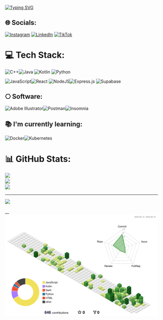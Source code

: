 [![Typing SVG](https://readme-typing-svg.demolab.com?font=Fira+Code&pause=1000&color=482BF7&width=435&lines=I'm+still+growing+up)](https://git.io/typing-svg)

## 🌐 Socials:
[![Instagram](https://img.shields.io/badge/Instagram-%23E4405F.svg?logo=Instagram&logoColor=white)](https://instagram.com/mvrcentes.dmg) [![LinkedIn](https://img.shields.io/badge/LinkedIn-%230077B5.svg?logo=linkedin&logoColor=white)](https://linkedin.com/in/mvrcentes) [![TikTok](https://img.shields.io/badge/TikTok-%23000000.svg?logo=TikTok&logoColor=white)](https://tiktok.com/@mvrcentes) 

# 💻 Tech Stack:
![C++](https://img.shields.io/badge/c++-%2300599C.svg?style=for-the-badge&logo=c%2B%2B&logoColor=white)![Java](https://img.shields.io/badge/java-%23ED8B00.svg?style=for-the-badge&logo=java&logoColor=white) ![Kotlin](https://img.shields.io/badge/kotlin-%230095D5.svg?style=for-the-badge&logo=kotlin&logoColor=white) ![Python](https://img.shields.io/badge/python-3670A0?style=for-the-badge&logo=python&logoColor=ffdd54)

![JavaScript](https://img.shields.io/badge/javascript-%23323330.svg?style=for-the-badge&logo=javascript&logoColor=%23F7DF1E)![React](https://img.shields.io/badge/react-%2320232a.svg?style=for-the-badge&logo=react&logoColor=%2361DAFB)
![NodeJS](https://img.shields.io/badge/node.js-6DA55F?style=for-the-badge&logo=node.js&logoColor=white)![Express.js](https://img.shields.io/badge/express.js-%23404d59.svg?style=for-the-badge&logo=express&logoColor=%2361DAFB)
![Supabase](https://img.shields.io/badge/Supabase-3ECF8E?style=for-the-badge&logo=supabase&logoColor=white)


## ⎔ Software:
![Adobe Illustrator](https://img.shields.io/badge/adobe%20illustrator-%23FF9A00.svg?style=for-the-badge&logo=adobe%20illustrator&logoColor=white)![Postman](https://img.shields.io/badge/Postman-FF6C37?style=for-the-badge&logo=postman&logoColor=white)![Insomnia](https://img.shields.io/badge/Insomnia-black?style=for-the-badge&logo=insomnia&logoColor=5849BE)

## 📚 I'm currently learning:
![Docker](https://img.shields.io/badge/Docker-2CA5E0?style=for-the-badge&logo=docker&logoColor=white)![Kubernetes](https://img.shields.io/badge/kubernetes-326ce5.svg?&style=for-the-badge&logo=kubernetes&logoColor=white)

# 📊 GitHub Stats:
![](https://github-readme-stats.vercel.app/api?username=mvrcentes&theme=dark&hide_border=false&include_all_commits=false&count_private=false)<br/>
![](https://github-readme-streak-stats.herokuapp.com/?user=mvrcentes&theme=dark&hide_border=false)<br/>
![](https://github-readme-stats.vercel.app/api/top-langs/?username=mvrcentes&theme=dark&hide_border=false&include_all_commits=false&count_private=false&layout=compact)

---
[![](https://visitcount.itsvg.in/api?id=mvrcentes&icon=2&color=11)](https://visitcount.itsvg.in)

__
![](./profile-3d-contrib/profile-green-animate.svg)
